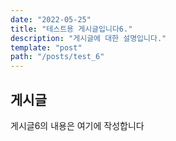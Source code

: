 ```yaml
---
date: "2022-05-25"
title: "테스트용 게시글입니다6."
description: "게시글에 대한 설명입니다."
template: "post"
path: "/posts/test_6"
---
```


## 게시글

게시글6의 내용은 여기에 작성합니다